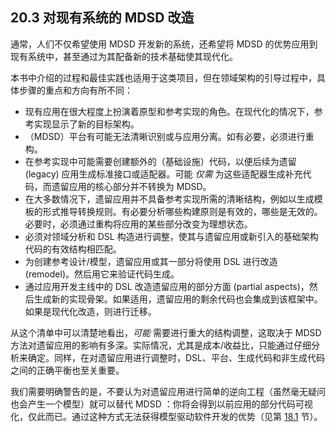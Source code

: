 ## 20.3 对现有系统的 MDSD 改造
通常，人们不仅希望使用 MDSD 开发新的系统，还希望将 MDSD 的优势应用到现有系统中，甚至通过为其配备新的技术基础使其现代化。

本书中介绍的过程和最佳实践也适用于这类项目，但在领域架构的引导过程中，具体步骤的重点和方向有所不同：

- 现有应用在很大程度上扮演着原型和参考实现的角色。在现代化的情况下，参考实现显示了新的目标架构。
- （MDSD）平台有可能无法清晰识别或与应用分离。如有必要，必须进行重构。
- 在参考实现中可能需要创建额外的（基础设施）代码，以便后续为遗留 (legacy) 应用生成标准接口或适配器。可能 *仅需* 为这些适配器生成补充代码，而遗留应用的核心部分并不转换为 MDSD。
- 在大多数情况下，遗留应用并不具备参考实现所需的清晰结构，例如以生成模板的形式推导转换规则。有必要分析哪些构建原则是有效的，哪些是无效的。必要时，必须通过重构将应用的某些部分改变为理想状态。
- 必须对领域分析和 DSL 构造进行调整，使其与遗留应用或新引入的基础架构代码的有效结构相匹配。
- 为创建参考设计/模型，遗留应用或其一部分将使用 DSL 进行改造 (remodel)。然后用它来验证代码生成。
- 通过应用开发主线中的 DSL 改造遗留应用的部分方面 (partial aspects)，然后生成新的实现骨架。如果适用，遗留应用的剩余代码也会集成到该框架中。如果是现代化改造，则进行迁移。

从这个清单中可以清楚地看出，*可能* 需要进行重大的结构调整，这取决于 MDSD 方法对遗留应用的影响有多深。实际情况，尤其是成本/收益比，只能通过仔细分析来确定。同样，在对遗留应用进行调整时，DSL、平台、生成代码和非生成代码之间的正确平衡也至关重要。

我们需要明确警告的是，不要认为对遗留应用进行简单的逆向工程（虽然毫无疑问也会产生一个模型）就可以替代 MDSD ：你将会得到以前应用的部分代码可视化，仅此而已。通过这种方式无法获得模型驱动软件开发的优势（见第 [18.1](../ch18/1.md) 节）。
